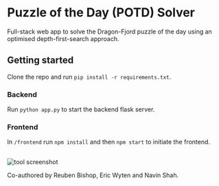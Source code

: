 # Puzzle of the Day (POTD) Solver

Full-stack web app to solve the Dragon-Fjord puzzle of the day using an optimised depth-first-search approach.

## Getting started

Clone the repo and run ```pip install -r requirements.txt```.

### Backend 
Run ```python app.py``` to start the backend flask server. 

### Frontend
In ```/frontend``` run ```npm install``` and then ```npm start``` to initiate the frontend.  

## 

![tool screenshot](https://i.imgur.com/GMs9mfN.png)

Co-authored by Reuben Bishop, Eric Wyten and Navin Shah. 
